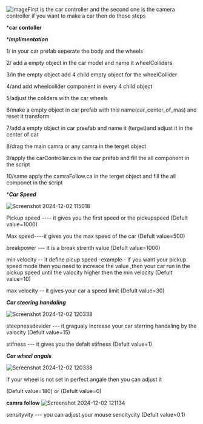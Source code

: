 ![image](https://github.com/user-attachments/assets/483f1a88-78dc-41b3-9d96-2385e0da9dd6)First is the car controller and the second one is the camera controller 
if you want to make a car then do those steps 

*****car contoller****

****Implimentation***



1/ in your car prefab seperate the body and the wheels 

2/ add a empty object in the car model and name it wheelColliders

3/in the empty object add 4 child empty object for the wheelCollider

4/and add  wheelcolider component in every 4 child object

5/adjust the coliders with the car wheels

6/make a empty object in car prefab with this name(car_center_of_mas) and reset it transform

7/add a empty object in car preefab and name it (terget)and adjust it in the center of car

8/drag the main camra or any camra in the terget object 

9/apply the carController.cs in the car prefab and fill the all component in the script

10/same apply the camraFollow.ca in the terget object and fill the all componet in the script




****Car Speed***

![Screenshot 2024-12-02 115018](https://github.com/user-attachments/assets/07a692c2-4483-433c-9b6f-5637f7bb465d)

Pickup speed ---- it gives you the first speed or the pickupspeed (Defult value=1000)

Max speed----it gives you the max speed of the car (Defult value=500)

breakpower --- it is a break strenth value (Defult value=1000)

min velocity -- it define picup speed -example - if you want your pickup speed mode then you need to increace the value ,then your car run in the pickup speed until the  valocity higher then the min velocity (Defult value=10)

max velocity -- it gives your car a speed limit (Defult value=30)




***Car steering handaling***

![Screenshot 2024-12-02 120338](https://github.com/user-attachments/assets/44c11475-2ffe-4eb3-ba97-d177d004c067)

steepnessdevider --- it gragualy increase your car sterring handaling by the valocity (Defult value=15)

stifness --- it gives you the defalt stifness (Defult value=1)




***Car wheel angals***

![Screenshot 2024-12-02 120338](https://github.com/user-attachments/assets/2f8dea84-6ead-4390-8545-80a67ad98b0c)

if your wheel is not set in perfect angale then you can adjust it

(Defult value=180) or (Defult value=0)

**camra follow**
![Screenshot 2024-12-02 121134](https://github.com/user-attachments/assets/c0d325c9-564b-4942-ac7b-a1c08bb899f4)

sensityvity --- you can adjust your mouse sencitycity (Defult value=0.1)









